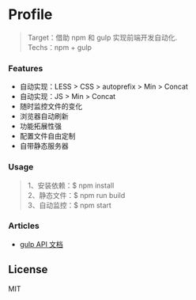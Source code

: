 # Profile
> Target：借助 npm 和 gulp 实现前端开发自动化.  
> Techs：npm + gulp

### Features
* 自动实现：LESS > CSS > autoprefix > Min > Concat
* 自动实现：JS > Min > Concat
* 随时监控文件的变化
* 浏览器自动刷新
* 功能拓展性强
* 配置文件自由定制
* 自带静态服务器

### Usage
> 1、安装依赖：$ npm install  
> 2、静态文件：$ npm run build  
> 3、自动监控：$ npm start  
 

### Articles
* [gulp API 文档](http://www.gulpjs.com.cn/docs/api/)

License
----

MIT
